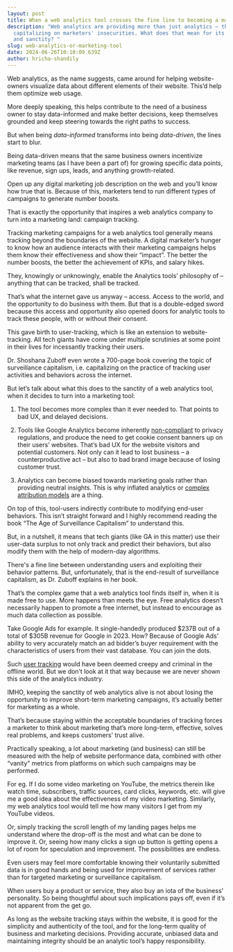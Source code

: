 ```yaml
---
layout: post
title: When a web analytics tool crosses the fine line to becoming a marketing tool
description: "Web analytics are providing more than just analytics – they're
  capitalizing on marketers' insecurities. What does that mean for its accuracy
  and sanctity? "
slug: web-analytics-or-marketing-tool
date: 2024-06-26T10:10:09.639Z
author: hricha-shandily
---
```

Web analytics, as the name suggests, came around for helping website-owners visualize data about different elements of their website. This’d help them optimize web usage.

More deeply speaking, this helps contribute to the need of a business owner to stay data-informed and make better decisions, keep themselves grounded and keep steering towards the right paths to success.

But when being *data-informed* transforms into being *data-driven*, the lines start to blur.

Being data-driven means that the same business owners incentivize marketing teams (as I have been a part of) for growing specific data points, like revenue, sign ups, leads, and anything growth-related.

Open up any digital marketing job description on the web and you’ll know how true that is. Because of this, marketers tend to run different types of campaigns to generate number boosts.

That is exactly the opportunity that inspires a web analytics company to turn into a marketing land: campaign tracking.

Tracking marketing campaigns for a web analytics tool generally means tracking beyond the boundaries of the website. A digital marketer’s hunger to know how an audience interacts with their marketing campaigns helps them know their effectiveness and show their “impact”. The better the number boosts, the better the achievement of KPIs, and salary hikes.

They, knowingly or unknowingly, enable the Analytics tools’ philosophy of – anything that can be tracked, shall be tracked.

That’s what the internet gave us anyway – access. Access to the world, and the opportunity to do business with them. But that is a double-edged sword because this access and opportunity also opened doors for analytic tools to track these people, with or without their consent.

This gave birth to user-tracking, which is like an extension to website-tracking. All tech giants have come under multiple scrutinies at some point in their lives for incessantly tracking their users.

Dr. Shoshana Zuboff even wrote a 700-page book covering the topic of surveillance capitalism, i.e. capitalizing on the practice of tracking user activities and behaviors across the internet.

But let’s talk about what this does to the sanctity of a web analytics tool, when it decides to turn into a marketing tool:

1. The tool becomes more complex than it ever needed to. That points to bad UX, and delayed decisions.

2. Tools like Google Analytics become inherently [non-compliant](https://plausible.io/blog/google-analytics-gdpr) to privacy regulations, and produce the need to get cookie consent banners up on their users’ websites. That’s bad UX for the website visitors and potential customers. Not only can it lead to lost business – a counterproductive act – but also to bad brand image because of losing customer trust.

3. Analytics can become biased towards marketing goals rather than providing neutral insights. This is why inflated analytics or [complex attribution models](https://plausible.io/blog/ecommerce-revenue-attribution#downsides-of-using-the-data-driven-attribution-model) are a thing.

On top of this, tool-users indirectly contribute to modifying end-user behaviors. This isn’t straight forward and I highly recommend reading the book “The Age of Surveillance Capitalism” to understand this. 

But, in a nutshell, it means that tech giants (like GA in this matter) use their user-data surplus to not only track and predict their behaviors, but also modify them with the help of modern-day algorithms.

There's a fine line between understanding users and exploiting their behavior patterns. But, unfortunately, that is the end-result of surveillance capitalism, as Dr. Zuboff explains in her book.

That’s the complex game that a web analytics tool finds itself in, when it is made free to use. More happens than meets the eye. Free analytics doesn’t necessarily happen to promote a free internet, but instead to encourage as much data collection as possible.

Take Google Ads for example. It single-handedly produced $237B out of a total of $305B revenue for Google in 2023. How? Because of Google Ads’ ability to very accurately match an ad bidder’s buyer requirement with the characteristics of users from their vast database. You can join the dots.

Such [user tracking](https://plausible.io/blog/chrome-third-party-cookies) would have been deemed creepy and criminal in the offline world. But we don’t look at it that way because we are never shown this side of the analytics industry.

IMHO, keeping the sanctity of web analytics alive is not about losing the opportunity to improve short-term marketing campaigns, it’s actually better for marketing as a whole. 

That’s because staying within the acceptable boundaries of tracking forces a marketer to think about marketing that’s more long-term, effective, solves real problems, and keeps customers’ trust alive.

Practically speaking, a lot about marketing (and business) can still be measured with the help of website performance data, combined with other “vanity” metrics from platforms on which such campaigns may be performed.

For eg. If I do some video marketing on YouTube, the metrics therein like watch time, subscribers, traffic sources, card clicks, keywords, etc. will give me a good idea about the effectiveness of my video marketing. Similarly, my web analytics tool would tell me how many visitors I get from my YouTube videos.

Or, simply tracking the scroll length of my landing pages helps me understand where the drop-off is the most and what can be done to improve it. Or, seeing how many clicks a sign up button is getting opens a lot of room for speculation and improvement. The possibilities are endless.

Even users may feel more comfortable knowing their voluntarily submitted data is in good hands and being used for improvement of services rather than for targeted marketing or surveillance capitalism. 

When users buy a product or service, they also buy an iota of the business’ personality. So being thoughtful about such implications pays off, even if it’s not apparent from the get go.

As long as the website tracking stays within the website, it is good for the simplicity and authenticity of the tool, and for the long-term quality of business and marketing decisions. Providing accurate, unbiased data and maintaining integrity should be an analytic tool’s happy responsibility.